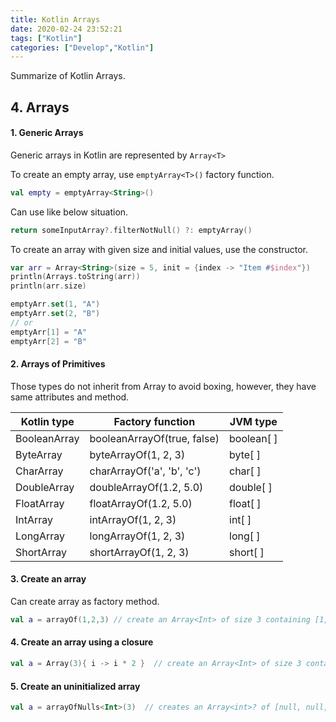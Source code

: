 ```yaml
---
title: Kotlin Arrays
date: 2020-02-24 23:52:21
tags: ["Kotlin"]
categories: ["Develop","Kotlin"]
---
```

Summarize of Kotlin Arrays.

<!-- more -->

## 4. Arrays

#### 1. Generic Arrays

Generic arrays in Kotlin are represented by `Array<T>`

To create an empty array, use `emptyArray<T>()` factory function.

~~~Kotlin
val empty = emptyArray<String>()
~~~

Can use like below situation.

~~~Kotlin
return someInputArray?.filterNotNull() ?: emptyArray()
~~~

To create an array with given size and initial values, use the constructor.

~~~Kotlin
var arr = Array<String>(size = 5, init = {index -> "Item #$index"})
println(Arrays.toString(arr))
println(arr.size)
~~~

~~~Kotlin
emptyArr.set(1, "A")
emptyArr.set(2, "B")
// or
emptyArr[1] = "A"
emptyArr[2] = "B"
~~~

#### 2. Arrays of Primitives
Those types do not inherit from Array<T> to avoid boxing, however, they have same attributes and method.

|Kotlin type|Factory function|JVM type|
|------|---|---|
|BooleanArray| booleanArrayOf(true, false)|boolean[ ]|
|ByteArray|byteArrayOf(1, 2, 3)|byte[ ]|
|CharArray|charArrayOf('a', 'b', 'c')|char[ ]|
|DoubleArray|doubleArrayOf(1.2, 5.0)|double[ ]|
|FloatArray|floatArrayOf(1.2, 5.0)|float[ ]|
|IntArray|intArrayOf(1, 2, 3)|int[ ]|
|LongArray|longArrayOf(1, 2, 3)|long[ ]|
|ShortArray|shortArrayOf(1, 2, 3)|short[ ]|

#### 3. Create an array
Can create array as factory method.

~~~Kotlin
val a = arrayOf(1,2,3) // create an Array<Int> of size 3 containing [1, 2, 3]
~~~

#### 4. Create an array using a closure

~~~Kotlin
val a = Array(3){ i -> i * 2 }  // create an Array<Int> of size 3 containing [0, 2, 4]
~~~

#### 5. Create an uninitialized array

~~~Kotlin
val a = arrayOfNulls<Int>(3)  // creates an Array<int>? of [null, null, null]
~~~
